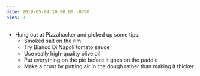 ```yaml
---
date: 2019-05-04 10:00:00 -0700
pies: 0
---
```

- Hung out at Pizzahacker and picked up some tips:
    - Smoked salt on the rim
    - Try Bianco Di Napoli tomato sauce
    - Use really high-quality olive oil
    - Put everything on the pie before it goes on the paddle
    - Make a crust by putting air in the dough rather than making it thicker
